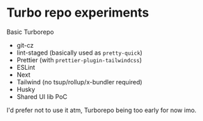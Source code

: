 # Turbo repo experiments

Basic Turborepo

- git-cz
- lint-staged (basically used as `pretty-quick`)
- Prettier (with `prettier-plugin-tailwindcss`)
- ESLint
- Next
- Tailwind (no tsup/rollup/x-bundler required)
- Husky
- Shared UI lib PoC

I'd prefer not to use it atm, Turborepo being too early for now imo.
